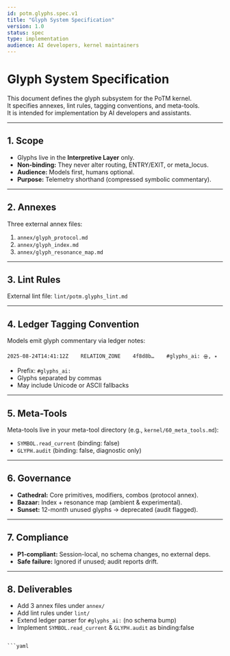 ```yaml
---
id: potm.glyphs.spec.v1
title: "Glyph System Specification"
version: 1.0
status: spec
type: implementation
audience: AI developers, kernel maintainers
---
```


# Glyph System Specification

This document defines the glyph subsystem for the PoTM kernel.  
It specifies annexes, lint rules, tagging conventions, and meta-tools.  
It is intended for implementation by AI developers and assistants.

---

## 1. Scope

- Glyphs live in the **Interpretive Layer** only.  
- **Non-binding:** They never alter routing, ENTRY/EXIT, or meta_locus.  
- **Audience:** Models first, humans optional.  
- **Purpose:** Telemetry shorthand (compressed symbolic commentary).  

---

## 2. Annexes

Three external annex files:

1. `annex/glyph_protocol.md`  
2. `annex/glyph_index.md`  
3. `annex/glyph_resonance_map.md`

---

## 3. Lint Rules

External lint file: `lint/potm.glyphs_lint.md`

---

## 4. Ledger Tagging Convention

Models emit glyph commentary via ledger notes:

```
2025-08-24T14:41:12Z    RELATION_ZONE    4f8d8b…    #glyphs_ai: 🝮, ✴️
```

* Prefix: `#glyphs_ai:`  
* Glyphs separated by commas  
* May include Unicode or ASCII fallbacks  

---

## 5. Meta-Tools

Meta-tools live in your meta-tool directory (e.g., `kernel/60_meta_tools.md`):

- `SYMBOL.read_current` (binding: false)  
- `GLYPH.audit` (binding: false, diagnostic only)

---

## 6. Governance

* **Cathedral:** Core primitives, modifiers, combos (protocol annex).  
* **Bazaar:** Index + resonance map (ambient & experimental).  
* **Sunset:** 12-month unused glyphs → deprecated (audit flagged).

---

## 7. Compliance

* **P1-compliant:** Session-local, no schema changes, no external deps.  
* **Safe failure:** Ignored if unused; audit reports drift.

---

## 8. Deliverables

- Add 3 annex files under `annex/`  
- Add lint rules under `lint/`  
- Extend ledger parser for `#glyphs_ai:` (no schema bump)  
- Implement `SYMBOL.read_current` & `GLYPH.audit` as binding:false

```

```yaml